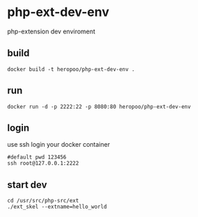 # php-ext-dev-env

php-extension dev enviroment

## build 
```
docker build -t heropoo/php-ext-dev-env .
```

## run 
```
docker run -d -p 2222:22 -p 8080:80 heropoo/php-ext-dev-env
```

## login 
use ssh login your docker container
```
#default pwd 123456
ssh root@127.0.0.1:2222  
```

## start dev
```
cd /usr/src/php-src/ext
./ext_skel --extname=hello_world
```